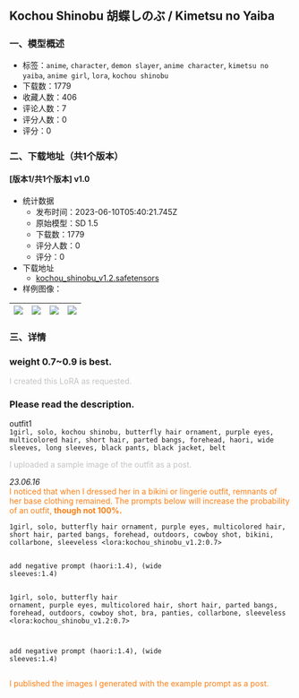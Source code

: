 ## Kochou Shinobu 胡蝶しのぶ / Kimetsu no Yaiba
### 一、模型概述

- 标签：`anime`, `character`, `demon slayer`, `anime character`, `kimetsu no yaiba`, `anime girl`, `lora`, `kochou shinobu`
- 下载数：1779
- 收藏人数：406
- 评论人数：7
- 评分人数：0
- 评分：0

### 二、下载地址（共1个版本）

#### [版本1/共1个版本] v1.0

- 统计数据
  - 发布时间：2023-06-10T05:40:21.745Z
  - 原始模型：SD 1.5
  - 下载数：1779
  - 评分人数：0
  - 评分：0
- 下载地址
  - [kochou_shinobu_v1.2.safetensors](https://civitai.com/api/download/models/92856)
- 样例图像：

| <img src="https://image.civitai.com/xG1nkqKTMzGDvpLrqFT7WA/d56dc8de-a63a-495f-aa4b-89eeebdd09cc/width=450/1092592.jpeg" /> | <img src="https://image.civitai.com/xG1nkqKTMzGDvpLrqFT7WA/fb69932c-19be-414b-8b5b-dd834c5fac29/width=450/1092588.jpeg" /> | <img src="https://image.civitai.com/xG1nkqKTMzGDvpLrqFT7WA/ea2c0d83-04ae-4e6f-a4d6-276462e4d372/width=450/1092587.jpeg" /> | <img src="https://image.civitai.com/xG1nkqKTMzGDvpLrqFT7WA/07582e3e-ce7f-444a-b92a-72c32e97d4c5/width=450/1092593.jpeg" /> |
| ---- | ---- | ---- | ---- |


### 三、详情
<h3 id="heading-42"><strong>weight 0.7~0.9 is best.</strong></h3><p></p><p><span style="color:rgb(193, 194, 197)">I created this LoRA as requested.</span></p><p></p><h3 id="please-read-the-description">Please read the description.</h3><p></p><p>outfit1<br /><code>1girl, solo, kochou shinobu, butterfly hair ornament, purple eyes, multicolored hair, short hair, parted bangs, forehead, haori, wide sleeves, long sleeves, black pants, black jacket, belt</code></p><p></p><p><span style="color:rgb(193, 194, 197)">I uploaded a sample image of the outfit as a post.</span></p><p></p><p><em>23.06.16</em><br /><span style="color:#fd7e14">I noticed that when I dressed her in a bikini or lingerie outfit, remnants of her base clothing remained. </span><span style="color:rgb(253, 126, 20)">The prompts below will increase the probability of an outfit, </span><strong><span style="color:rgb(253, 126, 20)">though not 100%.</span></strong></p><pre><code>1girl, solo, butterfly hair ornament, purple eyes, multicolored hair, short hair, parted bangs, forehead, outdoors, cowboy shot, bikini, collarbone, sleeveless &lt;lora:kochou_shinobu_v1.2:0.7&gt;

add negative prompt
(haori:1.4), (wide sleeves:1.4)</code></pre><pre><code>1girl, solo, butterfly hair ornament, purple eyes, multicolored hair, short hair, parted bangs, forehead, outdoors, cowboy shot, bra, panties, collarbone, sleeveless &lt;lora:kochou_shinobu_v1.2:0.7&gt;

add negative prompt
(haori:1.4), (wide sleeves:1.4)</code></pre><p><span style="color:#fd7e14">I published the images I generated with the example prompt as a post.</span></p>